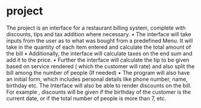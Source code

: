 # project
The project  is an interface for a restaurant billing system, complete with discounts, tips and tax addition where necessary.
  • The interface will take inputs from the user as to what was bought from a predefined Menu. It will take in the quantity of each item entered and calculate the total amount of        the bill
  • Additionally, the interface will calculate taxes on the end sum and add it to the price.
  • Further the interface will calculate the tip to be given based on service rendered ( which the customer will rate) and also split the bill among the number of people (If           needed)
  • The program will also have an initial form, which includes personal details like phone number, name, birthday etc. 
The Interface will also be able to render discounts on the bill. For example , discounts will be given if the birthday of the customer is the current date, or if the total number of people is more than 7, etc.
